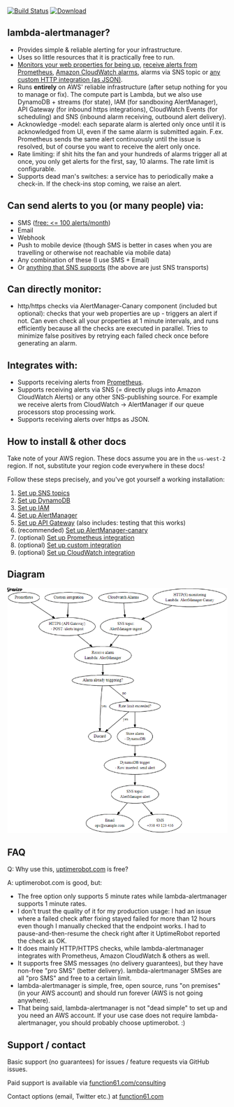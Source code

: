 [![Build Status](https://img.shields.io/travis/function61/lambda-alertmanager.svg?style=for-the-badge)](https://travis-ci.org/function61/lambda-alertmanager)
[![Download](https://img.shields.io/bintray/v/function61/dl/lambda-alertmanager.svg?style=for-the-badge&label=Download)](https://bintray.com/function61/dl/lambda-alertmanager/_latestVersion#files)

lambda-alertmanager?
--------------------

- Provides simple & reliable alerting for your infrastructure.
- Uses so little resources that it is practically free to run.
- [Monitors your web properties for being up](docs/usecase_http-monitoring.md),
  [receive alerts from Prometheus](docs/usecase_prometheus-alerting.md),
  [Amazon CloudWatch alarms](docs/usecase_cloudwatch-alerting.md), alarms via SNS topic or
  [any custom HTTP integration (as JSON)](docs/setup_custom_integration.md).
- Runs **entirely** on AWS' reliable infrastructure (after setup nothing for you to manage or fix). The compute part is Lambda,
  but we also use DynamoDB + streams (for state), IAM (for sandboxing AlertManager), API Gateway (for inbound https integrations),
  CloudWatch Events (for scheduling) and SNS (inbound alarm receiving, outbound alert delivery).
- Acknowledge -model: each separate alarm is alerted only once until it is acknowledged from UI,
  even if the same alarm is submitted again. F.ex. Prometheus sends the same alert continuously
  until the issue is resolved, but of course you want to receive the alert only once.
- Rate limiting: if shit hits the fan and your hundreds of alarms trigger all at once, you only get alerts
  for the first, say, 10 alarms. The rate limit is configurable.
- Supports dead man's switches: a service has to periodically make a check-in. If the
  check-ins stop coming, we raise an alert.


Can send alerts to you (or many people) via:
--------------------------------------------

- SMS ([free: <= 100 alerts/month](https://aws.amazon.com/sns/sms-pricing/))
- Email
- Webhook
- Push to mobile device (though SMS is better in cases when you are travelling or otherwise not reachable via mobile data)
- Any combination of these (I use SMS + Email)
- Or [anything that SNS supports](https://aws.amazon.com/sns/details/) (the above are just SNS transports)


Can directly monitor:
---------------------

- http/https checks via AlertManager-Canary component (included but optional):
  checks that your web properties are up - triggers an alert if not. Can even check all your properties
  at 1 minute intervals, and runs efficiently because all the checks are executed in parallel. Tries to minimize
  false positives by retrying each failed check once before generating an alarm.


Integrates with:
----------------

- Supports receiving alerts from [Prometheus](https://prometheus.io/).
- Supports receiving alerts via SNS (= directly plugs into Amazon CloudWatch Alerts)
  or any other SNS-publishing source. For example we receive alerts from CloudWatch -> AlertManager if our
  queue processors stop processing work.
- Supports receiving alerts over https as JSON.


How to install & other docs
---------------------------

Take note of your AWS region. These docs assume you are in the `us-west-2` region.
If not, substitute your region code everywhere in these docs!

Follow these steps precisely, and you've got yourself a working installation:

1. [Set up SNS topics](docs/setup_sns.md)
2. [Set up DynamoDB](docs/setup_dynamodb.md)
3. [Set up IAM](docs/setup_iam.md)
4. [Set up AlertManager](docs/setup_alertmanager.md)
5. [Set up API Gateway](docs/setup_apigateway.md) (also includes: testing that this works)
6. (recommended) [Set up AlertManager-canary](docs/setup_alertmanager-canary.md)
7. (optional) [Set up Prometheus integration](docs/usecase_prometheus-alerting.md)
8. (optional) [Set up custom integration](docs/setup_custom_integration.md)
9. (optional) [Set up CloudWatch integration](docs/usecase_cloudwatch-alerting.md)


Diagram
-------

[![Graph](docs/diagram.png)](docs/diagram.md)


FAQ
---

Q: Why use this, [uptimerobot.com](https://uptimerobot.com/) is free?

A: uptimerobot.com is good, but:

- The free option only supports 5 minute rates while lambda-alertmanager supports 1 minute rates.
- I don't trust the quality of it for my production usage: I had an issue where a failed check
  after fixing stayed failed for more than 12 hours even though I manually checked that the
  endpoint works. I had to pause-and-then-resume the check right after it UptimeRobot
  reported the check as OK.
- It does mainly HTTP/HTTPS checks, while lambda-alertmanager integrates with Prometheus, Amazon CloudWatch & others as well.
- It supports free SMS messages (no delivery guarantees), but they have non-free "pro SMS" (better delivery).
  lambda-alertmanager SMSes are all "pro SMS" and free to a certain limit.
- lambda-alertmanager is simple, free, open source, runs "on premises" (in your AWS account) and should run forever
  (AWS is not going anywhere).
- That being said, lambda-alertmanager is not "dead simple" to set up and you need an AWS account. If your use
  case does not require lambda-alertmanager, you should probably choose uptimerobot. :)


Support / contact
-----------------

Basic support (no guarantees) for issues / feature requests via GitHub issues.

Paid support is available via [function61.com/consulting](https://function61.com/consulting/)

Contact options (email, Twitter etc.) at [function61.com](https://function61.com/)
